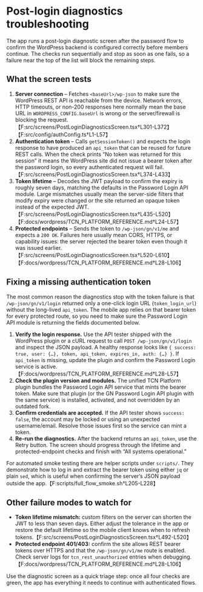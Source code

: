 # Post-login diagnostics troubleshooting

The app runs a post-login diagnostic screen after the password flow to confirm the WordPress
backend is configured correctly before members continue. The checks run sequentially and stop as
soon as one fails, so a failure near the top of the list will block the remaining steps.

## What the screen tests

1. **Server connection** – Fetches `<baseUrl>/wp-json` to make sure the WordPress REST API is
   reachable from the device. Network errors, HTTP timeouts, or non-200 responses here normally
   mean the base URL in `WORDPRESS_CONFIG.baseUrl` is wrong or the server/firewall is blocking the
   request.【F:src/screens/PostLoginDiagnosticsScreen.tsx†L301-L372】【F:src/config/authConfig.ts†L1-L57】
2. **Authentication token** – Calls `getSessionToken()` and expects the login response to have
   produced an `api_token` that can be reused for future REST calls. When the check prints “No token
   was returned for this session” it means the WordPress site did not issue a bearer token after the
   password login, so every authenticated request will fail.【F:src/screens/PostLoginDiagnosticsScreen.tsx†L374-L433】
3. **Token lifetime** – Decodes the JWT payload to confirm the expiry is roughly seven days, matching
   the defaults in the Password Login API module. Large mismatches usually mean the server-side
   filters that modify expiry were changed or the site returned an opaque token instead of the
   expected JWT.【F:src/screens/PostLoginDiagnosticsScreen.tsx†L435-L520】【F:docs/wordpress/TCN_PLATFORM_REFERENCE.md†L24-L57】
4. **Protected endpoints** – Sends the token to `/wp-json/gn/v1/me` and expects a `200 OK`. Failures
   here usually mean CORS, HTTPS, or capability issues: the server rejected the bearer token even
   though it was issued earlier.【F:src/screens/PostLoginDiagnosticsScreen.tsx†L520-L610】【F:docs/wordpress/TCN_PLATFORM_REFERENCE.md†L28-L106】

## Fixing a missing authentication token

The most common reason the diagnostics stop with the token failure is that `/wp-json/gn/v1/login`
returned only a one-click login URL (`token_login_url`) without the long-lived `api_token`. The
mobile app relies on that bearer token for every protected route, so you need to make sure the
Password Login API module is returning the fields documented below.

1. **Verify the login response.** Use the API tester shipped with the WordPress plugin or a cURL
   request to call `POST /wp-json/gn/v1/login` and inspect the JSON payload. A healthy response looks
   like `{ success: true, user: {…}, token, api_token, expires_in, auth: {…} }`. If `api_token` is
   missing, update the plugin and confirm the Password Login service is active.【F:docs/wordpress/TCN_PLATFORM_REFERENCE.md†L28-L57】
2. **Check the plugin version and modules.** The unified TCN Platform plugin bundles the Password
   Login API service that mints the bearer token. Make sure that plugin (or the GN Password Login API
   plugin with the same service) is installed, activated, and not overridden by an outdated fork.
3. **Confirm credentials are accepted.** If the API tester shows `success: false`, the account may be
   locked or using an unexpected username/email. Resolve those issues first so the service can mint
   a token.
4. **Re-run the diagnostics.** After the backend returns an `api_token`, use the Retry button. The
   screen should progress through the lifetime and protected-endpoint checks and finish with “All
   systems operational.”

For automated smoke testing there are helper scripts under `scripts/`. They demonstrate how to log
in and extract the bearer token using either `jq` or plain `sed`, which is useful when confirming the
server’s JSON payload outside the app.【F:scripts/full_flow_smoke.sh†L205-L228】

## Other failure modes to watch for

- **Token lifetime mismatch:** custom filters on the server can shorten the JWT to less than seven
  days. Either adjust the tolerance in the app or restore the default lifetime so the mobile client
  knows when to refresh tokens.【F:src/screens/PostLoginDiagnosticsScreen.tsx†L492-L520】
- **Protected endpoint 401/403:** confirm the site allows REST bearer tokens over HTTPS and that the
  `/wp-json/gn/v1/me` route is enabled. Check server logs for `tcn_rest_unauthorized` entries when
  debugging.【F:docs/wordpress/TCN_PLATFORM_REFERENCE.md†L28-L106】

Use the diagnostic screen as a quick triage step: once all four checks are green, the app has
everything it needs to continue with authenticated flows.
